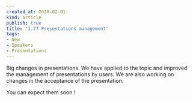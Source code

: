 ```yaml
---
created_at: 2018-02-01 
kind: article
publish: true
title: "1.77 Presentations management"
tags:
- New
- Speakers
- Presentations
---
```

Big changes in presentations. We have applied to the topic and improved the management of presentations by users. We are also working on changes in the acceptance of the presentation. 

You can expect them soon  !
